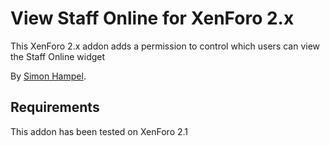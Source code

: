 View Staff Online for XenForo 2.x
=================================

This XenForo 2.x addon adds a permission to control which users can view the Staff Online widget

By [Simon Hampel](https://xenforo.com/community/members/sim.4264/).

Requirements
------------

This addon has been tested on XenForo 2.1
